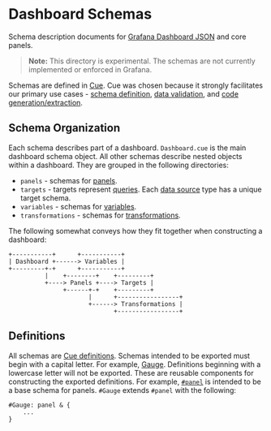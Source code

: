 # Dashboard Schemas

Schema description documents for [Grafana Dashboard
JSON](https://grafana.com/docs/grafana/latest/reference/dashboard/) and core
panels.

> **Note:** This directory is experimental. The schemas are not currently
> implemented or enforced in Grafana.

Schemas are defined in [Cue](https://cuelang.org/). Cue was chosen because it
strongly facilitates our primary use cases - [schema
definition](https://cuelang.org/docs/usecases/datadef/), [data
validation](https://cuelang.org/docs/usecases/validation/), and [code
generation/extraction](https://cuelang.org/docs/usecases/generate/).

## Schema Organization

Each schema describes part of a dashboard. `Dashboard.cue` is the main dashboard
schema object. All other schemas describe nested objects within a dashboard.
They are grouped in the following directories:

* `panels` - schemas for
  [panels](https://grafana.com/docs/grafana/latest/panels/panels-overview/).
* `targets` - targets represent
  [queries](https://grafana.com/docs/grafana/latest/panels/queries/). Each [data
  source](https://grafana.com/docs/grafana/latest/datasources/) type has a
  unique target schema.
* `variables` - schemas for
  [variables](https://grafana.com/docs/grafana/latest/variables/variable-types/).
* `transformations` - schemas for
  [transformations](https://grafana.com/docs/grafana/latest/panels/transformations/types-options/).

The following somewhat conveys how they fit together when constructing a
dashboard:

```
+-----------+      +-----------+
| Dashboard +------> Variables |
+---------+-+      +-----------+
          |    +--------+    +---------+
          +----> Panels +----> Targets |
               +------+-+    +---------+
                      |      +-----------------+
                      +------> Transformations |
                             +-----------------+
```

## Definitions

All schemas are [Cue
definitions](https://cuelang.org/docs/references/spec/#definitions-and-hidden-fields).
Schemas intended to be exported must begin with a capital letter. For example,
[Gauge](./panels/Gauge.cue). Definitions beginning with a lowercase letter will
not be exported. These are reusable components for constructing the exported
definitions. For example, [`#panel`](./panels/panel.cue) is intended to
be a base schema for panels. `#Gauge` extends `#panel` with the following:

```
#Gauge: panel & {
	...
}
```

